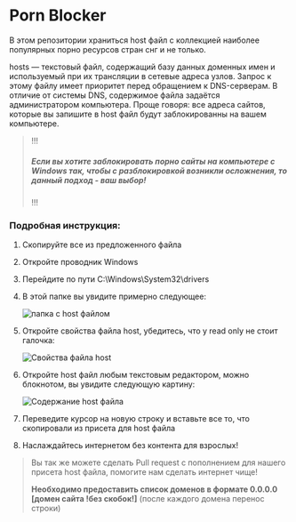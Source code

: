 # Porn Blocker
В этом репозитории храниться host файл с коллекцией наиболее популярных порно ресурсов стран снг и не только.

hosts — текстовый файл, содержащий базу данных доменных имен и используемый при их трансляции в сетевые
 адреса узлов. Запрос к этому файлу имеет приоритет перед обращением к DNS-серверам. В отличие от системы DNS,
  содержимое файла задаётся администратором компьютера. Проще говоря: все адреса сайтов, которые вы запишите в host файл будут 
  заблокированны на вашем компьютере.

> !!!
> ##### Если вы хотите заблокировать порно сайты на компьютере с Windows так, чтобы с разблокировкой возникли осложнения, то данный подход - ваш выбор!
> !!!

### Подробная инструкция:
1. Скопируйте все из предложенного файла
1. Откройте проводник Windows
1. Перейдите по пути C:\Windows\System32\drivers
1. В этой папке вы увидите примерно следующее:

    ![папка с host файлом](https://i.imgur.com/XHzL8q9.png)

1. Откройте свойства файла host, убедитесь, что у read only не стоит галочка:

    ![Свойства файла host](https://i.imgur.com/w3weJje.png)
1. Откройте host файл любым текстовым редактором, можно блокнотом, вы увидите следующую картину:

    ![Содержание host файла](https://i.imgur.com/WfRiuv8.png)
1. Переведите курсор на новую строку и вставьте все то, что скопировали из присета для host файла
1. Наслаждайтесь интернетом без контента для взрослых!

> Вы так же можете сделать Pull request с пополнением для нашего присета host файла, помогите нам сделать интернет чище!
>
> **Необходимо предоставить список доменов в формате 0.0.0.0 [домен сайта !без скобок!]** (после каждого домена перенос строки)
